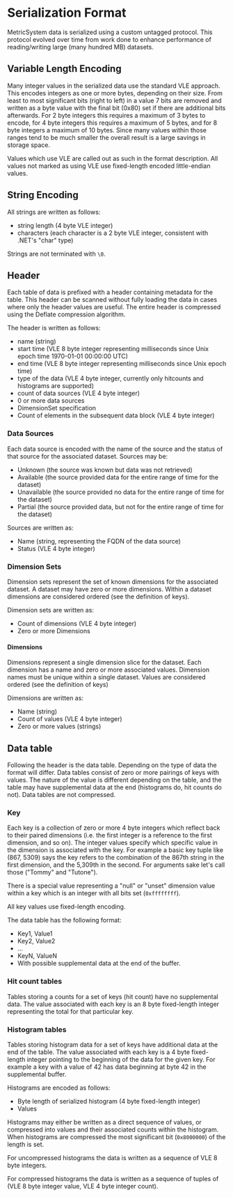﻿# Serialization Format

MetricSystem data is serialized using a custom untagged protocol. This protocol evolved over time from work done to
enhance performance of reading/writing large (many hundred MB) datasets.

## Variable Length Encoding

Many integer values in the serialized data use the standard VLE approach. This encodes integers as one or more bytes,
depending on their size. From least to most significant bits (right to left) in a value 7 bits are removed and written
as a byte value with the final bit (0x80) set if there are additional bits afterwards. For 2 byte integers this requires
a maximum of 3 bytes to encode, for 4 byte integers this requires a maximum of 5 bytes, and for 8 byte integers a maximum
of 10 bytes. Since many values within those ranges tend to be much smaller the overall result is a large savings in
storage space.

Values which use VLE are called out as such in the format description. All values not marked as using VLE use fixed-length 
encoded little-endian values.

## String Encoding

All strings are written as follows:

* string length (4 byte VLE integer)
* characters (each character is a 2 byte VLE integer, consistent with .NET's "char" type)

Strings are not terminated with `\0`.

## Header

Each table of data is prefixed with a header containing metadata for the table. This header can be scanned without
fully loading the data in cases where only the header values are useful. The entire header is compressed using the Deflate
compression algorithm.

The header is written as follows:

 * name (string)
 * start time (VLE 8 byte integer representing milliseconds since Unix epoch time 1970-01-01 00:00:00 UTC)
 * end time (VLE 8 byte integer representing milliseconds since Unix epoch time)
 * type of the data (VLE 4 byte integer, currently only hitcounts and histograms are supported)
 * count of data sources (VLE 4 byte integer)
 * 0 or more data sources
 * DimensionSet specification
 * Count of elements in the subsequent data block (VLE 4 byte integer)

### Data Sources

Each data source is encoded with the name of the source and the status of that source for the associated dataset. Sources
may be:

* Unknown (the source was known but data was not retrieved)
* Available (the source provided data for the entire range of time for the dataset)
* Unavailable (the source provided no data for the entire range of time for the dataset)
* Partial (the source provided data, but not for the entire range of time for the dataset)

Sources are written as:

* Name (string, representing the FQDN of the data source)
* Status (VLE 4 byte integer)

### Dimension Sets

Dimension sets represent the set of known dimensions for the associated dataset. A dataset may have zero or more dimensions.
Within a dataset dimensions are considered ordered (see the definition of keys).

Dimension sets are written as:

* Count of dimensions (VLE 4 byte integer)
* Zero or more Dimensions

#### Dimensions

Dimensions represent a single dimension slice for the dataset. Each dimension has a name and zero or more associated values.
Dimension names must be unique within a single dataset. Values are considered ordered (see the definition of keys)

Dimensions are written as:
* Name (string)
* Count of values (VLE 4 byte integer)
* Zero or more values (strings)

## Data table

Following the header is the data table. Depending on the type of data the format will differ. Data tables consist of zero
or more pairings of keys with values. The nature of the value is different depending on the table, and the table may have
supplemental data at the end (histograms do, hit counts do not). Data tables are not compressed.

### Key

Each key is a collection of zero or more 4 byte integers which reflect back to their paired dimensions (i.e. the first integer
is a reference to the first dimension, and so on). The integer values specify which specific value in the dimension is
associated with the key. For example a basic key tuple like (867, 5309) says the key refers to the combination of the 867th
string in the first dimension, and the 5,309th in the second. For arguments sake let's call those ("Tommy" and "Tutone").

There is a special value representing a "null" or "unset" dimension value within a key which is an integer with all bits set
(`0xffffffff`).

All key values use fixed-length encoding.

The data table has the following format:

* Key1, Value1
* Key2, Value2
* ...
* KeyN, ValueN
* With possible supplemental data at the end of the buffer.

### Hit count tables

Tables storing a counts for a set of keys (hit count) have no supplemental data. The value associated with each key is an 8
byte fixed-length integer representing the total for that particular key.

### Histogram tables

Tables storing histogram data for a set of keys have additional data at the end of the table. The value associated with each
key is a 4 byte fixed-length integer pointing to the beginning of the data for the given key. For example a key with a value
of 42 has data beginning at byte 42 in the supplemental buffer.

Histograms are encoded as follows:

* Byte length of serialized histogram (4 byte fixed-length integer)
* Values

Histograms may either be written as a direct sequence of values, or compressed into values and their associated counts within
the histogram. When histograms are compressed the most significant bit (`0x8000000`) of the length is set.

For uncompressed histograms the data is written as a sequence of VLE 8 byte integers.

For compressed histograms the data is written as a sequence of tuples of (VLE 8 byte integer value, VLE 4 byte integer count).
